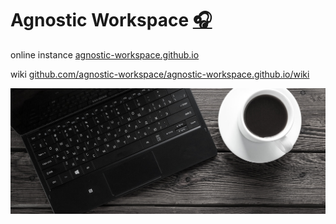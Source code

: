 # Agnostic Workspace [🎧](https://dnbradio.com/)

online instance
[agnostic-workspace.github.io](https://agnostic-workspace.github.io/)

wiki
[github.com/agnostic-workspace/agnostic-workspace.github.io/wiki](https://github.com/agnostic-workspace/agnostic-workspace.github.io/wiki)

![Workspace](https://github.com/agnostic-workspace/agnostic-workspace.github.io/raw/main/img/hero.jpg)
